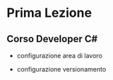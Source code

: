 # Prima Lezione

## Corso Developer C#

- configurazione area di lavoro

- configurazione versionamento